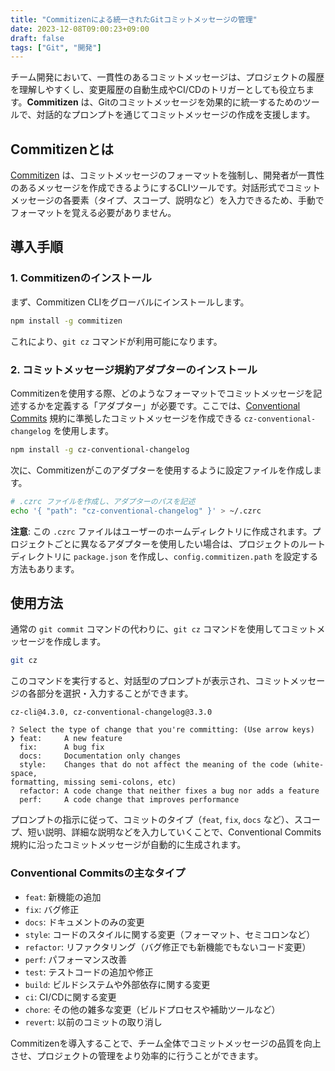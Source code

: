 ```yaml
---
title: "Commitizenによる統一されたGitコミットメッセージの管理"
date: 2023-12-08T09:00:23+09:00
draft: false
tags: ["Git", "開発"] 
---
```

<!--more-->
チーム開発において、一貫性のあるコミットメッセージは、プロジェクトの履歴を理解しやすくし、変更履歴の自動生成やCI/CDのトリガーとしても役立ちます。**Commitizen** は、Gitのコミットメッセージを効果的に統一するためのツールで、対話的なプロンプトを通じてコミットメッセージの作成を支援します。

## Commitizenとは

[Commitizen](https://www.npmjs.com/package/commitizen) は、コミットメッセージのフォーマットを強制し、開発者が一貫性のあるメッセージを作成できるようにするCLIツールです。対話形式でコミットメッセージの各要素（タイプ、スコープ、説明など）を入力できるため、手動でフォーマットを覚える必要がありません。

## 導入手順

### 1. Commitizenのインストール

まず、Commitizen CLIをグローバルにインストールします。

```bash
npm install -g commitizen
```
これにより、`git cz` コマンドが利用可能になります。

### 2. コミットメッセージ規約アダプターのインストール

Commitizenを使用する際、どのようなフォーマットでコミットメッセージを記述するかを定義する「アダプター」が必要です。ここでは、[Conventional Commits](https://www.conventionalcommits.org/) 規約に準拠したコミットメッセージを作成できる `cz-conventional-changelog` を使用します。

```bash
npm install -g cz-conventional-changelog
```

次に、Commitizenがこのアダプターを使用するように設定ファイルを作成します。

```bash
# .czrc ファイルを作成し、アダプターのパスを記述
echo '{ "path": "cz-conventional-changelog" }' > ~/.czrc
```
**注意**: この `.czrc` ファイルはユーザーのホームディレクトリに作成されます。プロジェクトごとに異なるアダプターを使用したい場合は、プロジェクトのルートディレクトリに `package.json` を作成し、`config.commitizen.path` を設定する方法もあります。

## 使用方法

通常の `git commit` コマンドの代わりに、`git cz` コマンドを使用してコミットメッセージを作成します。

```bash
git cz
```

このコマンドを実行すると、対話型のプロンプトが表示され、コミットメッセージの各部分を選択・入力することができます。

```
cz-cli@4.3.0, cz-conventional-changelog@3.3.0

? Select the type of change that you're committing: (Use arrow keys)
❯ feat:     A new feature
  fix:      A bug fix
  docs:     Documentation only changes
  style:    Changes that do not affect the meaning of the code (white-space,
formatting, missing semi-colons, etc)
  refactor: A code change that neither fixes a bug nor adds a feature
  perf:     A code change that improves performance
```

プロンプトの指示に従って、コミットのタイプ（`feat`, `fix`, `docs` など）、スコープ、短い説明、詳細な説明などを入力していくことで、Conventional Commits規約に沿ったコミットメッセージが自動的に生成されます。

### Conventional Commitsの主なタイプ

-   `feat`: 新機能の追加
-   `fix`: バグ修正
-   `docs`: ドキュメントのみの変更
-   `style`: コードのスタイルに関する変更（フォーマット、セミコロンなど）
-   `refactor`: リファクタリング（バグ修正でも新機能でもないコード変更）
-   `perf`: パフォーマンス改善
-   `test`: テストコードの追加や修正
-   `build`: ビルドシステムや外部依存に関する変更
-   `ci`: CI/CDに関する変更
-   `chore`: その他の雑多な変更（ビルドプロセスや補助ツールなど）
-   `revert`: 以前のコミットの取り消し

Commitizenを導入することで、チーム全体でコミットメッセージの品質を向上させ、プロジェクトの管理をより効率的に行うことができます。
